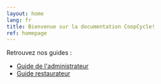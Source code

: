 ```yaml
---
layout: home
lang: fr
title: Bienvenue sur la documentation CoopCycle!
ref: homepage
---
```


Retrouvez nos guides :

- [Guide de l'administrateur](/fr/administrateur)
- [Guide restaurateur](/fr/restaurateur)
